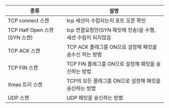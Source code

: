 |종류|설명|
|---|---|
|TCP connect 스캔| tcp 세션이 수립되는지 포트 오픈 확인|
|TCP Half Open 스캔(SYN 스캔)| tcp 연결요청만(SYN 패킷에 전송)을 수행, 세션 수립이 되지않음|
|TCP ACK 스캔| TCP ACK 플래그를 ON으로 설정해 패킷을 송수신 하는 방법|
|TCP FIN 스캔| TCP FIN 플래그를 ON으로 설정해 패킷을 송신하는 방법|
|Xmas 트리 스캔| TCP의 모든 플래그를 ON으로 설정해 패킷을 송신하는 방법|
|UDP 스캔| UDP 패킷을 송신하는 방법|
